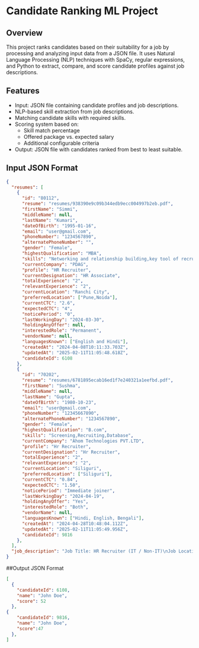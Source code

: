 # Candidate Ranking ML Project

## Overview

This project ranks candidates based on their suitability for a job by processing and analyzing input data from a JSON file. It uses Natural Language Processing (NLP) techniques with SpaCy, regular expressions, and Python to extract, compare, and score candidate profiles against job descriptions.

## Features

- Input: JSON file containing candidate profiles and job descriptions.
- NLP-based skill extraction from job descriptions.
- Matching candidate skills with required skills.
- Scoring system based on:
  - Skill match percentage
  - Offered package vs. expected salary
  - Additional configurable criteria
- Output: JSON file with candidates ranked from best to least suitable.

## Input JSON Format

```json
{
  "resumes": [
    {
      "id": "80112",
      "resume": "resumes/938390e9c09b344edb9ecc004997b2eb.pdf",
      "firstName": "Simmi",
      "middleName": null,
      "lastName": "Kumari",
      "dateOfBirth": "1995-01-16",
      "email": "user@gmail.com",
      "phoneNumber": "1234567890",
      "alternatePhoneNumber": "",
      "gender": "Female",
      "highestQualification": "MBA",
      "skills": "Networking and relationship building,key tool of recruitment,Active listening,Communication skills,Time management,",
      "currentCompany": "PDAG",
      "profile": "HR Recruiter",
      "currentDesignation": "HR Associate",
      "totalExperience": "2",
      "relevantExperience": "2",
      "currentLocation": "Ranchi City",
      "preferredLocation": ["Pune,Noida"],
      "currentCTC": "2.6",
      "expectedCTC": "4",
      "noticePeriod": "0",
      "lastWorkingDay": "2024-03-30",
      "holdingAnyOffer": null,
      "interestedRole": "Permanent",
      "vendorName": null,
      "languagesKnown": ["English and Hindi"],
      "createdAt": "2024-04-08T10:11:33.703Z",
      "updatedAt": "2025-02-11T11:05:48.618Z",
      "candidateId": 6108
    },
    {
      "id": "70202",
      "resume": "resumes/6781895ecab16ed1f7e240321a1eefbd.pdf",
      "firstName": "Sushma",
      "middleName": null,
      "lastName": "Gupta",
      "dateOfBirth": "1980-10-23",
      "email": "user@gmail.com",
      "phoneNumber": "12345667890",
      "alternatePhoneNumber": "1234567890",
      "gender": "Female",
      "highestQualification": "B.com",
      "skills": "Screening,Recruiting,Database",
      "currentCompany": "Ahom Technologies PVT.LTD",
      "profile": "Hr Recruiter",
      "currentDesignation": "Hr Recruiter",
      "totalExperience": "2",
      "relevantExperience": "2",
      "currentLocation": "Siliguri",
      "preferredLocation": ["Siliguri"],
      "currentCTC": "0.84",
      "expectedCTC": "1.50",
      "noticePeriod": "Immediate joiner",
      "lastWorkingDay": "2024-04-19",
      "holdingAnyOffer": "Yes",
      "interestedRole": "Both",
      "vendorName": null,
      "languagesKnown": ["Hindi, English, Bengali"],
      "createdAt": "2024-04-28T10:48:04.112Z",
      "updatedAt": "2025-02-11T11:05:49.956Z",
      "candidateId": 9816
    },
  ],
  "job_description": "Job Title: HR Recruiter (IT / Non-IT)\nJob Location: Greater Noida West\nYears of Experience: 1.5 - 3 Years\nBudget: Up to ₹3.5 LPA\nJob Type: Full-time, Permanent Role\n\nKey Responsibilities:\n1. Partner with client-side hiring managers to understand staffing needs.\n2. Review and align job descriptions with ideal candidate profiles.\n3. Source candidates using job portals, social media, and internal databases.\n4. Conduct telephonic/video screening and assess relevant experience.\n5. Coordinate interviews between shortlisted candidates and hiring managers.\n6. Maintain timely updates and follow-ups throughout the hiring process.\n7. Act as a liaison between candidates and clients until onboarding.\n8. Build a pipeline of qualified candidates for recurring requirements.\n\nRequirements and Skills:\n- 1.5–3 years of hands-on recruitment experience (IT/Non-IT).\n- Strong in sourcing, screening, interview coordination, and onboarding.\n- Familiar with ATS tools, MS Office, and Google Workspace (Docs, Sheets, Gmail).\n- Excellent verbal and written communication in English and Hindi.\n- Immediate joiners or candidates with up to 15 days notice preferred.\n- Comfortable with onsite work at Greater Noida West.\n\nPreferred Traits:\n- Strong client and candidate management skills.\n- Confident in handling high-volume hiring with quick TAT.\n- Ability to manage Excel-based trackers or dashboards.\n- Open to permanent roles and long-term growth."
}
```

##Output JSON Format

```json
[
  {
    "candidateId": 6108,
    "name": "John Doe",
    "score": 52
  },
{
    "candidateId": 9816,
    "name": "John Doe",
    "score":47
  },
]
